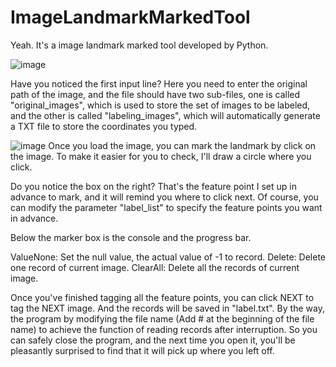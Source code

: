 # ImageLandmarkMarkedTool

Yeah. It's a image landmark marked tool developed by Python.

![image](https://user-images.githubusercontent.com/88467925/135992898-9d664d95-18c8-4299-8733-1d383ba9b084.png)

Have you noticed the first input line? Here you need to enter the original path of the image, and the file should have two sub-files, one is called "original_images", which is used to store the set of images to be labeled, and the other is called "labeling_images", which will automatically generate a TXT file to store the coordinates you typed.

![image](https://user-images.githubusercontent.com/88467925/135993054-b96fb790-9536-47be-89a8-9d4569ba1ebe.png)
Once you load the image, you can mark the landmark by click on the image. To make it easier for you to check, I'll draw a circle where you click.

Do you notice the box on the right? That's the feature point I set up in advance to mark, and it will remind you where to click next. Of course, you can modify the parameter "label_list" to specify the feature points you want in advance.

Below the marker box is the console and the progress bar.

ValueNone: Set the null value, the actual value of -1 to record.
Delete: Delete one record of current image.
ClearAll: Delete all the records of current image.

Once you've finished tagging all the feature points, you can click NEXT to tag the NEXT image. And the records will be saved in "label.txt".
By the way, the program by modifying the file name (Add # at the beginning of the file name) to achieve the function of reading records after interruption.
So you can safely close the program, and the next time you open it, you'll be pleasantly surprised to find that it will pick up where you left off.
